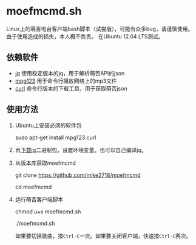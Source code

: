moefmcmd.sh
===========

Linux上的萌否电台客户端bash脚本（试尝版），可能有众多bug，请谨慎使用。由于使用造成的损失，本人概不负责。
在Ubuntu 12.04 LTS测试。
 
## 依赖软件 ##
* [jq](http://stedolan.github.io/jq/) 使用稳定版本的jq，用于解析萌否API的json
* [mpg123](http://www.mpg123.de/) 用于命令行播放网络上的mp3文件
* [curl](http://curl.haxx.se/) 命令行版本的下载工具，用于获取萌否json

## 使用方法 ##
1.  Ubuntu上安装必须的软件包

    sudo apt-get install mpg123 curl

2.  再[下载jq](http://stedolan.github.io/jq/download/)二进制包，设置环境变量。也可以自己编译jq。

3.  从版本库获取moefmcmd

    git clone https://github.com/mike2718/moefmcmd

    cd moefmcmd

4.  运行萌否客户端脚本

    chmod u+x moefmcmd.sh

    ./moefmcmd.sh

    如果要切换歌曲，按```Ctrl-C```一次。如果要关闭客户端，快速按```Ctrl-C```两次。
